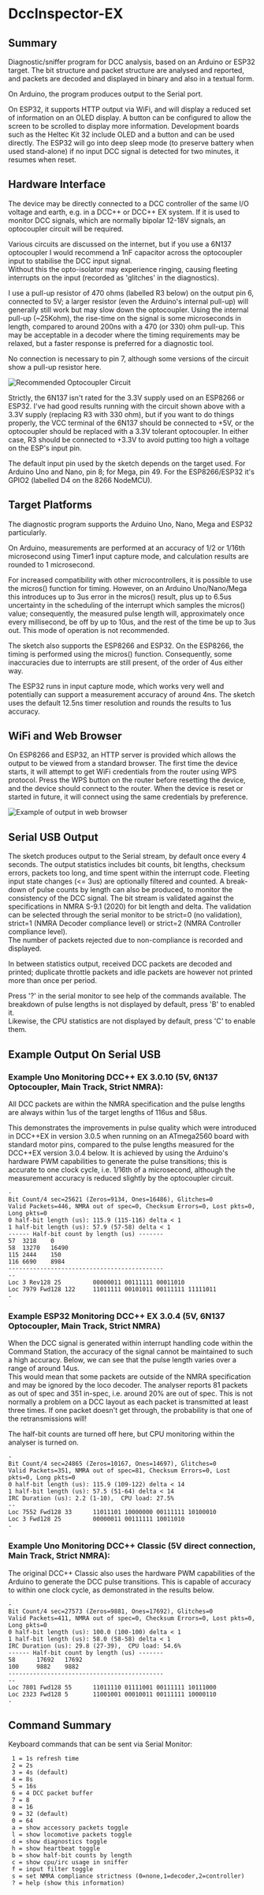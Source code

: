 # DccInspector-EX

## Summary

Diagnostic/sniffer program for DCC analysis, based on an Arduino or ESP32 target.
The bit structure and packet structure are analysed and reported, and packets are decoded
and displayed in binary and also in a textual form.

On Arduino, the program produces output to the Serial port.  

On ESP32, it supports HTTP output via WiFi, and will display a reduced set of information
on an OLED display.  A button can be configured to allow the screen to be scrolled to display 
more information.  Development boards such as the Heltec Kit 32 include OLED and a button and
can be used directly.  The ESP32 will go into deep sleep mode (to preserve battery when used stand-alone) if no input 
DCC signal is detected for two minutes, it resumes when reset.

## Hardware Interface

The device may be directly connected to a DCC controller of the same I/O voltage and earth, e.g. in a
DCC++ or DCC++ EX system.  If it is used to monitor DCC signals, which are
normally bipolar 12-18V signals, an optocoupler circuit will be required.

Various circuits are discussed on the internet, but if you use a 6N137 optocoupler I 
would recommend a 1nF capacitor across the optocoupler input to stabilise the DCC input signal.  
Without this the opto-isolator may experience ringing, causing fleeting interrupts on the input 
(recorded as 'glitches' in the diagnostics).

I use a pull-up resistor of 470 ohms (labelled R3 below) on the output pin 6, connected to 5V; 
a larger resistor (even the Arduino's internal pull-up) will generally still work but may slow 
down the optocoupler.  Using the internal pull-up (~25Kohm), the rise-time on the signal is some microseconds 
in length, compared to around 200ns with a 470 (or 330) ohm pull-up.  This may be acceptable in a decoder where the
timing requirements may be relaxed, but a faster response is preferred for a diagnostic tool.

No connection is necessary to pin 7, although some versions of the circuit show a pull-up resistor here.

![Recommended Optocoupler Circuit](assets/DCC-Isolator-6N137.png "Recommended Optocoupler Circuit")

Strictly, the 6N137 isn't rated for the 3.3V supply used on an ESP8266 or ESP32.
I've had good results running with the circuit shown above with a 3.3V supply (replacing R3 with 330 ohm), 
but if you want to do things properly, the VCC terminal of the 6N137 should be
connected to +5V, or the optocoupler should be replaced with a 3.3V tolerant optocoupler.  In either case,
R3 should be connected to +3.3V to avoid putting too high a voltage on the ESP's input pin.

The default input pin used by the sketch depends on the target used.  For Arduino Uno and Nano, pin 8; 
for Mega, pin 49.  For the ESP8266/ESP32 it's GPIO2 (labelled D4 on the 8266 NodeMCU).

## Target Platforms

The diagnostic program supports the Arduino Uno, Nano, Mega and ESP32 particularly.

On Arduino, measurements are performed at an accuracy of 1/2 or 1/16th microsecond using Timer1 input 
capture mode, and calculation results are rounded to 1 microsecond.  

For increased compatibility with other microcontrollers, it is possible to use the micros() function for timing.
However, on an Arduino Uno/Nano/Mega this introduces up to 3us error in the micros() result, plus up to
6.5us uncertainty in the scheduling of the interrupt which samples the micros() value; consequently, the 
measured pulse length will, approximately once every millisecond, be off by up to 10us, and the rest of 
the time be up to 3us out.  This mode of operation is not recommended.

The sketch also supports the ESP8266 and ESP32.
On the ESP8266, the timing is performed using the micros() function.  Consequently, 
some inaccuracies due to interrupts are still present, of the order of 4us either way.  

The ESP32 runs in input capture mode, which works very well and potentially can support a 
measurement accuracy of around 4ns.  The sketch uses the default 12.5ns timer resolution and rounds 
the results to 1us accuracy.

## WiFi and Web Browser

On ESP8266 and ESP32, an HTTP server is provided which allows the output to be viewed from
a standard browser.  The first time the device starts, it will attempt to get WiFi credentials from the
router using WPS protocol.   Press the WPS button on the router before resetting the device, and
the device should connect to the router.  When the device is reset or started in future, it will 
connect using the same credentials by preference.

![Example of output in web browser](assets/WebInterface.PNG "Example of web output")

## Serial USB Output

The sketch produces output to the Serial stream, by default
once every 4 seconds.  The output statistics includes bit counts, 
bit lengths, checksum errors, packets too long, and 
time spent within the interrupt code.  Fleeting input state changes
(<= 3us) are optionally filtered and counted.  A break-down of pulse counts by 
length can also be produced, to monitor the consistency of the DCC signal.
The bit stream is validated against the specifications in NMRA S-9.1 (2020) for bit length 
and delta.  The validation can be selected through the serial monitor to be strict=0 (no validation), strict=1 
(NMRA Decoder compliance level) or strict=2 (NMRA Controller compliance level).  
The number of packets rejected due to non-compliance is recorded and displayed.

In between statistics output, received DCC packets are decoded and 
printed; duplicate throttle packets and idle packets are however not printed more than once per period.

Press '?' in the serial monitor to see help of the commands available.  The 
breakdown of pulse lengths is not displayed by default, press 'B' to enabled it.  
Likewise, the CPU statistics are not displayed by default, press 'C' to enable them.

## Example Output On Serial USB

### Example Uno Monitoring DCC++ EX 3.0.10 (5V, 6N137 Optocoupler, Main Track, Strict NMRA):
All DCC packets are within the NMRA specification
and the pulse lengths are always within 1us of the target lengths of 116us and 58us.

This demonstrates the improvements in pulse quality which were introduced in DCC++EX in 
version 3.0.5 when running on an ATmega2560 board with standard motor pins, compared to the pulse lengths
measured for the DCC++EX version 3.0.4 below.  It is achieved by using the Arduino's
hardware PWM capabilities to generate the pulse transitions; this is accurate to one clock cycle,
i.e. 1/16th of a microsecond, although the measurement accuracy is reduced slightly by the optocoupler circuit.

```
-
Bit Count/4 sec=25621 (Zeros=9134, Ones=16486), Glitches=0
Valid Packets=446, NMRA out of spec=0, Checksum Errors=0, Lost pkts=0, Long pkts=0
0 half-bit length (us): 115.9 (115-116) delta < 1
1 half-bit length (us): 57.9 (57-58) delta < 1
------ Half-bit count by length (us) -------
57	3218	0
58	13270	16490
115	2444	150
116	6690	8984
--------------------------------------------
--
Loc 3 Rev128 25         00000011 00111111 00011010
Loc 7979 Fwd128 122     11011111 00101011 00111111 11111011
-
```

### Example ESP32 Monitoring DCC++ EX 3.0.4 (5V, 6N137 Optocoupler, Main Track, Strict NMRA)
When the DCC signal is generated within interrupt handling code within the Command Station, the accuracy of 
the signal cannot be maintained to such a high accuracy.  Below, we can see that the pulse length varies over a range of around 14us.  
This would mean that some packets are outside of the NMRA specification and may be ignored by the loco decoder.
The analyser reports 81 packets as out of spec and 351 in-spec, i.e. around 20% are out of spec.  This is not 
normally a problem on a DCC layout as each packet is transmitted at least three times.  If one packet doesn't get 
through, the probability is that one of the retransmissions will!

The half-bit counts are turned off here, but CPU monitoring within the analyser is turned on.

```
-
Bit Count/4 sec=24865 (Zeros=10167, Ones=14697), Glitches=0
Valid Packets=351, NMRA out of spec=81, Checksum Errors=0, Lost pkts=0, Long pkts=0
0 half-bit length (us): 115.9 (109-122) delta < 14
1 half-bit length (us): 57.5 (51-64) delta < 14
IRC Duration (us): 2.2 (1-10),  CPU load: 27.5%
--
Loc 7552 Fwd128 33      11011101 10000000 00111111 10100010
Loc 3 Fwd128 25         00000011 00111111 10011010
-
```

### Example Uno Monitoring DCC++ Classic (5V direct connection, Main Track, Strict NMRA):
The original DCC++ Classic also uses the hardware PWM capabilities of the Arduino to generate the 
DCC pulse transitions.  This is capable of accuracy to within one clock cycle, as demonstrated in
the results below.

```
-
Bit Count/4 sec=27573 (Zeros=9881, Ones=17692), Glitches=0
Valid Packets=411, NMRA out of spec=0, Checksum Errors=0, Lost pkts=0, Long pkts=0
0 half-bit length (us): 100.0 (100-100) delta < 1
1 half-bit length (us): 58.0 (58-58) delta < 1
IRC Duration (us): 29.8 (27-39),  CPU load: 54.6%
------ Half-bit count by length (us) -------
58      17692   17692
100     9882    9882
--------------------------------------------
--
Loc 7801 Fwd128 55      11011110 01111001 00111111 10111000
Loc 2323 Fwd128 5       11001001 00010011 00111111 10000110
-
```


## Command Summary

Keyboard commands that can be sent via Serial Monitor:

```
 1 = 1s refresh time
 2 = 2s 
 3 = 4s (default)
 4 = 8s
 5 = 16s
 6 = 4 DCC packet buffer
 7 = 8
 8 = 16
 9 = 32 (default)
 0 = 64
 a = show accessory packets toggle
 l = show locomotive packets toggle
 d = show diagnostics toggle
 h = show heartbeat toggle
 b = show half-bit counts by length
 c = show cpu/irc usage in sniffer
 f = input filter toggle
 s = set NMRA compliance strictness (0=none,1=decoder,2=controller)
 ? = help (show this information)
```
